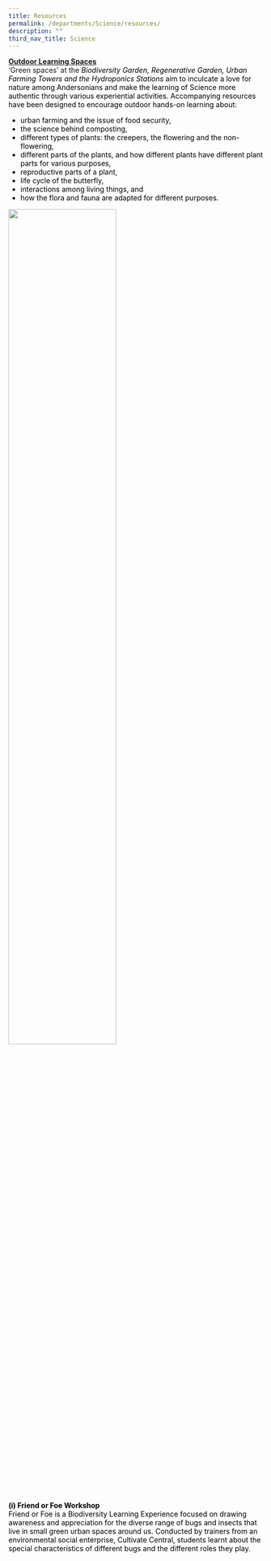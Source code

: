 ```yaml
---
title: Resources
permalink: /departments/Science/resources/
description: ""
third_nav_title: Science
---
```

<p><strong><u>Outdoor Learning Spaces</u></strong><br>‘Green spaces’ at the <i> <font color="black"> Biodiversity Garden, Regenerative Garden, Urban Farming Towers and the Hydroponics Stations </i>aim to inculcate a love for nature among Andersonians and make the learning of Science more authentic through various experiential activities. Accompanying resources have been designed to encourage outdoor hands-on learning about:</p>
	
<ul>
<li>urban farming and the issue of food security,</li>
<li>the science behind composting,</li>
<li>different types of plants: the creepers, the flowering and the non-flowering,</li>
<li>different parts of the plants, and how different plants have different plant parts for various purposes,  </li>
<li>reproductive parts of a plant,</li>
<li>life cycle of the butterfly,</li>
<li>interactions among living things, and</li>
<li>how the flora and fauna are adapted for different purposes.
</li>
</ul>

<img style="width: 65%;" src="/images/2023 images/2023 Sci Pic20.jpg" />

<p></p>
<p><strong>(i)&nbsp;Friend or Foe Workshop</strong><br>Friend or Foe is a Biodiversity Learning Experience focused on drawing awareness and appreciation for the diverse range of bugs and insects that live in small green urban spaces around us. Conducted by&nbsp;trainers from an environmental social enterprise, Cultivate Central, students learnt about the special characteristics of different bugs and the different roles they play.</p>